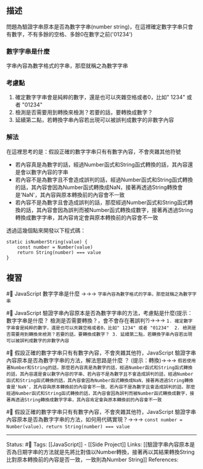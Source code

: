 


## 描述

問題為驗證字串原本是否為數字字串(number string)，在這裡確定數字字串只會有數字，不有多餘的空格、多餘0在數字之前('01234')

### 數字字串是什麼
字串內容為數字格式的字串，那麼就稱之為數字字串

### 考慮點
1. 確定數字字串會是純粹的數字，還是也可以夾雜空格或者0，比如" 1234" 或者 "01234" 
2. 檢測是否需要用到轉換來檢測？若要的話，要轉換成數字？
3. 延續第二點，若轉換字串內容若出現可以被誤判成數字的非數字內容
### 解法
在這裡思考的是：假設正確的數字字串只有有數字內容，不會夾雜其他符號
- 若內容真是為數字的話，經過Number函式和String函式轉換的話，其內容還是會以數字內容的字串
- 若內容不是為數字且不會造成誤判的話，經過Number函式和String函式轉換的話，其內容會因為Number函式轉換成NaN，接著再透過String轉換會是'NaN'，其內容與原本轉換前的內容會不一致
- 若內容不是為數字且會造成誤判的話，那麼經過Number函式和String函式轉換的話，其內容會因為誤判而被Number函式轉換成數字，接著再透過String轉換成數字字串，其內容肯定會與原本轉換前的內容會不一致

透過這幾個點來開發以下程式碼：
```
static isNumberString(value) {
	const number = Number(value)
	return String(number) === value
}
```


## 複習
#🧠 JavaScript 數字字串是什麼 ->->-> `字串內容為數字格式的字串，那麼就稱之為數字字串`
<!--SR:!2024-08-13,485,250-->

#🧠 JavaScript  驗證字串內容原本是否為數字字串的方法，考慮點是什麼(提示：數字字串是什麼？ 檢測是否需要轉換？，會不會存在著誤判?)->->-> `1. 確定數字字串會是純粹的數字，還是也可以夾雜空格或者0，比如" 1234" 或者 "01234"  2. 檢測是否需要用到轉換來檢測？若要的話，要轉換成數字？ 3. 延續第二點，若轉換字串內容若出現可以被誤判成數字的非數字內容`
<!--SR:!2024-06-29,447,250-->


#🧠 假設正確的數字字串只有有數字內容，不會夾雜其他符，JavaScript  驗證字串內容原本是否為數字字串的方法，解法思路是什麼 ？ (提示：轉換)->->-> `假若使用著Number和String的話，那麼若內容真是為數字的話，經過Number函式和String函式轉換的話，其內容還是會以數字內容的字串、若內容不是為數字且不會造成誤判的話，經過Number函式和String函式轉換的話，其內容會因為Number函式轉換成NaN，接著再透過String轉換會是'NaN'，其內容與原本轉換前的內容會不一致、若內容不是為數字且會造成誤判的話，那麼經過Number函式和String函式轉換的話，其內容會因為誤判而被Number函式轉換成數字，接著再透過String轉換成數字字串，其內容肯定會與原本轉換前的內容會不一致`
<!--SR:!2024-04-28,415,250-->

#🧠 假設正確的數字字串只有有數字內容，不會夾雜其他符，JavaScript  驗證字串內容原本是否為數字字串的方法，如何用代碼實現？->->-> `const number = Number(value)、return String(number) === value`
<!--SR:!2023-10-13,295,250-->

---
Status: #🌱 
Tags:
[[JavaScript]] - [[Side Project]]
Links:
[[驗證字串內容原本是否為日期字串的方法就是先將比對值以Number轉換，接著再以其結果轉換String比對原本轉換前的內容是否一致，一致則為Number String]]
References: